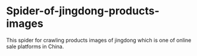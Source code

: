 # Spider-of-jingdong-products-images
This spider for crawling products images of jingdong which is one of online sale platforms in China.
